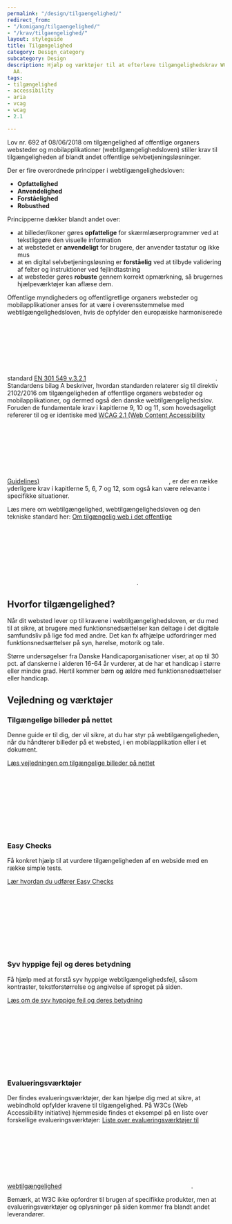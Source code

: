 ```yaml
---
permalink: "/design/tilgaengelighed/"
redirect_from:
- "/komigang/tilgaengelighed/"
- "/krav/tilgaengelighed/"
layout: styleguide
title: Tilgængelighed
category: Design_category
subcategory: Design
description: Hjælp og værktøjer til at efterleve tilgængelighedskrav WCAG 2.1 level
  AA.
tags:
- tilgængelighed
- accessibility
- aria
- vcag
- wcag
- 2.1

---
```

Lov nr. 692 af 08/06/2018 om tilgængelighed af offentlige organers websteder og mobilapplikationer (webtilgængelighedsloven) stiller krav til tilgængeligheden af blandt andet offentlige selvbetjeningsløsninger. 


Der er fire overordnede principper i webtilgængelighedsloven:

- <strong>Opfattelighed</strong>
- <strong>Anvendelighed</strong>
- <strong>Forståelighed</strong>
- <strong>Robusthed</strong>


Principperne dækker blandt andet over:

- at billeder/ikoner gøres <strong>opfattelige</strong> for skærmlæserprogrammer ved at tekstliggøre den visuelle information 
- at webstedet er <strong>anvendeligt</strong> for brugere, der anvender tastatur og ikke mus 
- at en digital selvbetjeningsløsning er <strong>forståelig</strong> ved at tilbyde validering af felter og instruktioner ved fejlindtastning 
- at websteder gøres <strong>robuste</strong> gennem korrekt opmærkning, så brugernes hjælpeværktøjer kan aflæse dem. 

Offentlige myndigheders og offentligretlige organers websteder og mobilapplikationer anses for at være i overensstemmelse med webtilgængelighedsloven, hvis de opfylder den europæiske harmoniserede standard <a href="https://www.etsi.org/deliver/etsi_en/301500_301599/301549/03.02.01_60/en_301549v030201p.pdf" class="icon-link" target="_blank">EN 301 549 v.3.2.1<svg class="icon-svg" focusable="false" aria-hidden="true" tabindex="-1"><use xlink:href="#open-in-new"></use></svg></a>. Standardens bilag A beskriver, hvordan standarden relaterer sig til direktiv 2102/2016 om tilgængeligheden af offentlige organers websteder og mobilapplikationer, og dermed også den danske webtilgængelighedslov. Foruden de fundamentale krav i kapitlerne 9, 10 og 11, som hovedsageligt refererer til og er identiske med <a href="https://www.w3.org/Translations/WCAG21-da/" class="icon-link" target="_blank">WCAG 2.1 (Web Content Accessibility Guidelines)<svg class="icon-svg" focusable="false" aria-hidden="true" tabindex="-1"><use xlink:href="#open-in-new"></use></svg></a>, er der en række yderligere krav i kapitlerne 5, 6, 7 og 12, som også kan være relevante i specifikke situationer. 

Læs mere om webtilgængelighed, webtilgængelighedsloven og den tekniske standard her: <a href="https://digst.dk/digital-service/webtilgaengelighed/" class="icon-link" target="_blank">Om tilgængelig web i det offentlige<svg class="icon-svg" focusable="false" aria-hidden="true" tabindex="-1"><use xlink:href="#open-in-new"></use></svg></a>.

## Hvorfor tilgængelighed? 

Når dit websted lever op til kravene i webtilgængelighedsloven, er du med til at sikre, at brugere med funktionsnedsættelser kan deltage i det digitale samfundsliv på lige fod med andre. Det kan fx afhjælpe udfordringer med funktionsnedsættelser på syn, hørelse, motorik og tale. 

Større undersøgelser fra Danske Handicaporganisationer viser, at op til 30 pct. af danskerne i alderen 16-64 år vurderer, at de har et handicap i større eller mindre grad. Hertil kommer børn og ældre med funktionsnedsættelser eller handicap. 

## Vejledning og værktøjer 

### Tilgængelige billeder på nettet 

Denne guide er til dig, der vil sikre, at du har styr på webtilgængeligheden, når du håndterer billeder på et websted, i en mobilapplikation eller i et dokument. 

<a href="https://digst.dk/digital-service/webtilgaengelighed/vejledning/tilgaengelige-billeder-paa-nettet/" class="icon-link" target="_blank">Læs vejledningen om tilgængelige billeder på nettet<svg class="icon-svg" focusable="false" aria-hidden="true" tabindex="-1"><use xlink:href="#open-in-new"></use></svg></a>

### Easy Checks 

Få konkret hjælp til at vurdere tilgængeligheden af en webside med en række simple tests. 

<a href="https://digst.dk/digital-service/webtilgaengelighed/vejledning/easy-checks/" class="icon-link" target="_blank">Lær hvordan du udfører Easy Checks<svg class="icon-svg" focusable="false" aria-hidden="true" tabindex="-1"><use xlink:href="#open-in-new"></use></svg></a>

### Syv hyppige fejl og deres betydning 

Få hjælp med at forstå syv hyppige webtilgængelighedsfejl, såsom kontraster, tekstforstørrelse og angivelse af sproget på siden. 

<a href="https://digst.dk/digital-service/webtilgaengelighed/vejledning/syv-hyppige-fejl-og-deres-betydning/" class="icon-link" target="_blank">Læs om de syv hyppige fejl og deres betydning<svg class="icon-svg" focusable="false" aria-hidden="true" tabindex="-1"><use xlink:href="#open-in-new"></use></svg></a>

### Evalueringsværktøjer

Der findes evalueringsværktøjer, der kan hjælpe dig med at sikre, at webindhold opfylder kravene til tilgængelighed. På W3Cs (Web Accessibility initiative) hjemmeside findes et eksempel på en liste over forskellige evalueringsværktøjer: <a href="https://www.w3.org/WAI/ER/tools/" class="icon-link" target="_blank">Liste over evalueringsværktøjer til webtilgængelighed<svg class="icon-svg" focusable="false" aria-hidden="true" tabindex="-1"><use xlink:href="#open-in-new"></use></svg></a>.

Bemærk, at W3C ikke opfordrer til brugen af specifikke produkter, men at evalueringsværktøjer og oplysninger på siden kommer fra blandt andet leverandører.